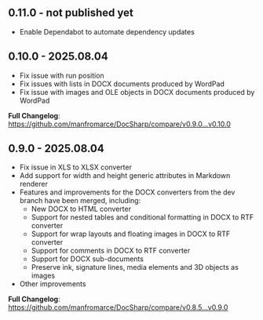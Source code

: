 ## 0.11.0 - not published yet

- Enable Dependabot to automate dependency updates

## 0.10.0 - 2025.08.04

- Fix issue with run position
- Fix issues with lists in DOCX documents produced by WordPad
- Fix issue with images and OLE objects in DOCX documents produced by WordPad

**Full Changelog**: https://github.com/manfromarce/DocSharp/compare/v0.9.0...v0.10.0

## 0.9.0 - 2025.08.04

- Fix issue in XLS to XLSX converter
- Add support for width and height generic attributes in Markdown renderer
- Features and improvements for the DOCX converters from the dev branch have been merged, including:
    * New DOCX to HTML converter
    * Support for nested tables and conditional formatting in DOCX to RTF converter
    * Support for wrap layouts and floating images in DOCX to RTF converter
    * Support for comments in DOCX to RTF converter
    * Support for DOCX sub-documents
    * Preserve ink, signature lines, media elements and 3D objects as images
- Other improvements

**Full Changelog**: https://github.com/manfromarce/DocSharp/compare/v0.8.5...v0.9.0

